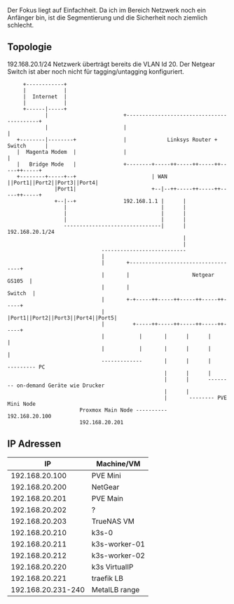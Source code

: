 Der Fokus liegt auf Einfachheit. Da ich im Bereich Netzwerk noch ein Anfänger bin, ist die Segmentierung und die Sicherheit noch ziemlich schlecht.

## Topologie

192.168.20.1/24 Netzwerk überträgt bereits die VLAN Id 20. Der Netgear Switch ist aber noch nicht für tagging/untagging konfiguriert.

```
     +------------+                                                          
     |            |                                                          
     |  Internet  |                                                          
     |            |                                                          
     +------|-----+                                                            
            |                        +------------------------------------------+
            |                        |                                          |
   +--------|--------+               |             Linksys Router + Switch      |
   |  Magenta Modem  |               |                                          |
   |   Bridge Mode   |               +--------+-----++-----++-----++-----++-----+
   +--------+-----+--+                        | WAN ||Port1||Port2||Port3||Port4|
               |Port1|                        +--|--++-----++-----++-----++-----+
               +--|--+               192.168.1.1 |      |                        
                  |                              |      |                    
                  |                              |      |                        
                  |                              |      |                        
                  -------------------------------|      |  192.168.20.1/24                      
                                                        |            
                                                        |                        
                              ---------------------------                        
                              |                                                  
                              |       +-----------------------------------+        
                              |       |                    Netgear GS105  |        
                              |       |                           Switch  |        
                              |       +-+-----++-----++-----++-----++-----+        
                              |         |Port1||Port2||Port3||Port4||Port5|        
                              |         +-----++-----++-----++-----++-----+         
                              |           |       |      |      |      |
                              |           |       |      |      |      |
                              -------------       |      |      |      --------- PC 
                                                  |      |      |      
                                                  |      |      -------- on-demand Geräte wie Drucker      
                                                  |      |         
                                                  |       -------- PVE Mini Node      
                       Proxmox Main Node ----------                192.168.20.100
                       192.168.20.201
```

## IP Adressen

| IP                 | Machine/VM    |
| ------------------ | ------------- |
| 192.168.20.100     | PVE Mini      |
| 192.168.20.200     | NetGear       |
| 192.168.20.201     | PVE Main      |
| 192.168.20.202     | ?             |
| 192.168.20.203     | TrueNAS VM    |
| 192.168.20.210     | k3s-0 |
| 192.168.20.211     | k3s-worker-01 |
| 192.168.20.212     | k3s-worker-02 |
| 192.168.20.220     | k3s VirtualIP |
| 192.168.20.221     | traefik LB    |
| 192.168.20.231-240 | MetalLB range |

